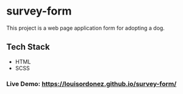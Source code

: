 # survey-form
This project is a web page application form for adopting a dog.

## Tech Stack
- HTML
- SCSS

### Live Demo: https://louisordonez.github.io/survey-form/
